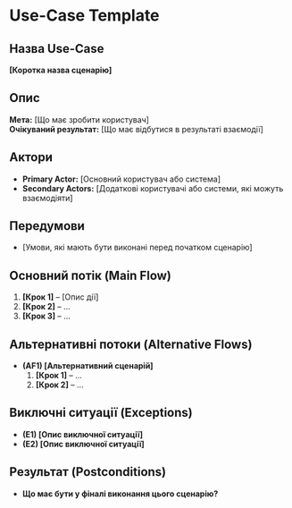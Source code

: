 # Use-Case Template

## Назва Use-Case
**[Коротка назва сценарію]**

## Опис
**Мета:** [Що має зробити користувач]  
**Очікуваний результат:** [Що має відбутися в результаті взаємодії]

## Актори
- **Primary Actor:** [Основний користувач або система]
- **Secondary Actors:** [Додаткові користувачі або системи, які можуть взаємодіяти]

## Передумови
- [Умови, які мають бути виконані перед початком сценарію]

## Основний потік (Main Flow)
1. **[Крок 1]** – [Опис дії]
2. **[Крок 2]** – ...
3. **[Крок 3]** – ...

## Альтернативні потоки (Alternative Flows)
- **(AF1) [Альтернативний сценарій]**
    1. **[Крок 1]** – ...
    2. **[Крок 2]** – ...

## Виключні ситуації (Exceptions)
- **(E1) [Опис виключної ситуації]**
- **(E2) [Опис виключної ситуації]**

## Результат (Postconditions)
- **Що має бути у фіналі виконання цього сценарію?**  
